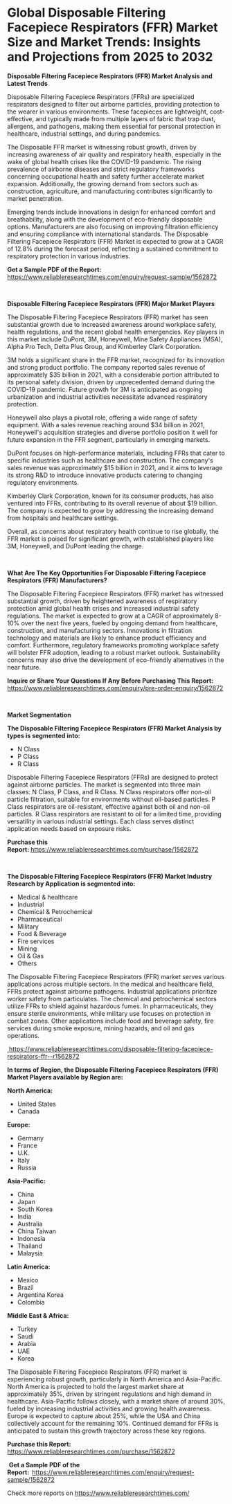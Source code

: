 <p><h1>Global Disposable Filtering Facepiece Respirators (FFR) Market Size and Market Trends: Insights and Projections from 2025 to 2032</h1></p><p><strong>Disposable Filtering Facepiece Respirators (FFR) Market Analysis and Latest Trends</strong></p>
<p><p>Disposable Filtering Facepiece Respirators (FFRs) are specialized respirators designed to filter out airborne particles, providing protection to the wearer in various environments. These facepieces are lightweight, cost-effective, and typically made from multiple layers of fabric that trap dust, allergens, and pathogens, making them essential for personal protection in healthcare, industrial settings, and during pandemics.</p><p>The Disposable FFR market is witnessing robust growth, driven by increasing awareness of air quality and respiratory health, especially in the wake of global health crises like the COVID-19 pandemic. The rising prevalence of airborne diseases and strict regulatory frameworks concerning occupational health and safety further accelerate market expansion. Additionally, the growing demand from sectors such as construction, agriculture, and manufacturing contributes significantly to market penetration.</p><p>Emerging trends include innovations in design for enhanced comfort and breathability, along with the development of eco-friendly disposable options. Manufacturers are also focusing on improving filtration efficiency and ensuring compliance with international standards. The Disposable Filtering Facepiece Respirators (FFR) Market is expected to grow at a CAGR of 12.8% during the forecast period, reflecting a sustained commitment to respiratory protection in various industries.</p></p>
<p><strong>Get a Sample PDF of the Report:&nbsp;</strong> <a href="https://www.reliableresearchtimes.com/enquiry/request-sample/1562872?utm_campaign=3262&utm_medium=2&utm_source=Github&utm_content=ia&utm_term=04032025&utm_id=disposable-filtering-facepiece-respirators-ffr">https://www.reliableresearchtimes.com/enquiry/request-sample/1562872</a></p>
<p>&nbsp;</p>
<p><strong>Disposable Filtering Facepiece Respirators (FFR) Major Market Players</strong></p>
<p><p>The Disposable Filtering Facepiece Respirators (FFR) market has seen substantial growth due to increased awareness around workplace safety, health regulations, and the recent global health emergencies. Key players in this market include DuPont, 3M, Honeywell, Mine Safety Appliances (MSA), Alpha Pro Tech, Delta Plus Group, and Kimberley Clark Corporation.</p><p>3M holds a significant share in the FFR market, recognized for its innovation and strong product portfolio. The company reported sales revenue of approximately $35 billion in 2021, with a considerable portion attributed to its personal safety division, driven by unprecedented demand during the COVID-19 pandemic. Future growth for 3M is anticipated as ongoing urbanization and industrial activities necessitate advanced respiratory protection.</p><p>Honeywell also plays a pivotal role, offering a wide range of safety equipment. With a sales revenue reaching around $34 billion in 2021, Honeywell's acquisition strategies and diverse portfolio position it well for future expansion in the FFR segment, particularly in emerging markets.</p><p>DuPont focuses on high-performance materials, including FFRs that cater to specific industries such as healthcare and construction. The company's sales revenue was approximately $15 billion in 2021, and it aims to leverage its strong R&D to introduce innovative products catering to changing regulatory environments.</p><p>Kimberley Clark Corporation, known for its consumer products, has also ventured into FFRs, contributing to its overall revenue of about $19 billion. The company is expected to grow by addressing the increasing demand from hospitals and healthcare settings.</p><p>Overall, as concerns about respiratory health continue to rise globally, the FFR market is poised for significant growth, with established players like 3M, Honeywell, and DuPont leading the charge.</p></p>
<p>&nbsp;</p>
<p><strong>What Are The Key Opportunities For Disposable Filtering Facepiece Respirators (FFR) Manufacturers?</strong></p>
<p><p>The Disposable Filtering Facepiece Respirators (FFR) market has witnessed substantial growth, driven by heightened awareness of respiratory protection amid global health crises and increased industrial safety regulations. The market is expected to grow at a CAGR of approximately 8-10% over the next five years, fueled by ongoing demand from healthcare, construction, and manufacturing sectors. Innovations in filtration technology and materials are likely to enhance product efficiency and comfort. Furthermore, regulatory frameworks promoting workplace safety will bolster FFR adoption, leading to a robust market outlook. Sustainability concerns may also drive the development of eco-friendly alternatives in the near future.</p></p>
<p><strong>Inquire or Share Your Questions If Any Before Purchasing This Report:</strong> <a href="https://www.reliableresearchtimes.com/enquiry/pre-order-enquiry/1562872?utm_campaign=3262&utm_medium=2&utm_source=Github&utm_content=ia&utm_term=04032025&utm_id=disposable-filtering-facepiece-respirators-ffr">https://www.reliableresearchtimes.com/enquiry/pre-order-enquiry/1562872</a></p>
<p>&nbsp;</p>
<p><strong>Market Segmentation</strong></p>
<p><strong>The Disposable Filtering Facepiece Respirators (FFR) Market Analysis by types is segmented into:</strong></p>
<p><ul><li>N Class</li><li>P Class</li><li>R Class</li></ul></p>
<p><p>Disposable Filtering Facepiece Respirators (FFRs) are designed to protect against airborne particles. The market is segmented into three main classes: N Class, P Class, and R Class. N Class respirators offer non-oil particle filtration, suitable for environments without oil-based particles. P Class respirators are oil-resistant, effective against both oil and non-oil particles. R Class respirators are resistant to oil for a limited time, providing versatility in various industrial settings. Each class serves distinct application needs based on exposure risks.</p></p>
<p><strong>Purchase this Report:&nbsp;</strong><a href="https://www.reliableresearchtimes.com/purchase/1562872?utm_campaign=3262&utm_medium=2&utm_source=Github&utm_content=ia&utm_term=04032025&utm_id=disposable-filtering-facepiece-respirators-ffr">https://www.reliableresearchtimes.com/purchase/1562872</a></p>
<p>&nbsp;</p>
<p><strong>The Disposable Filtering Facepiece Respirators (FFR) Market Industry Research by Application is segmented into:</strong></p>
<p><ul><li>Medical & healthcare</li><li>Industrial</li><li>Chemical & Petrochemical</li><li>Pharmaceutical</li><li>Military</li><li>Food & Beverage</li><li>Fire services</li><li>Mining</li><li>Oil & Gas</li><li>Others</li></ul></p>
<p><p>The Disposable Filtering Facepiece Respirators (FFR) market serves various applications across multiple sectors. In the medical and healthcare field, FFRs protect against airborne pathogens. Industrial applications prioritize worker safety from particulates. The chemical and petrochemical sectors utilize FFRs to shield against hazardous fumes. In pharmaceuticals, they ensure sterile environments, while military use focuses on protection in combat zones. Other applications include food and beverage safety, fire services during smoke exposure, mining hazards, and oil and gas operations.</p></p>
<p><a href="https://www.reliableresearchtimes.com/disposable-filtering-facepiece-respirators-ffr--r1562872?utm_campaign=3262&utm_medium=2&utm_source=Github&utm_content=ia&utm_term=04032025&utm_id=disposable-filtering-facepiece-respirators-ffr">&nbsp;https://www.reliableresearchtimes.com/disposable-filtering-facepiece-respirators-ffr--r1562872</a></p>
<p><strong>In terms of Region, the Disposable Filtering Facepiece Respirators (FFR) Market Players available by Region are:</strong></p>
<p>
    <p> <strong> North America: </strong>
        <ul>
            <li>United States</li>
            <li>Canada</li>
        </ul>
        </p> 
    <p> <strong> Europe: </strong>
        <ul>
            <li>Germany</li>
            <li>France</li>
            <li>U.K.</li>
            <li>Italy</li>
            <li>Russia</li>
        </ul>
        </p> 
    <p> <strong> Asia-Pacific: </strong>
        <ul>
            <li>China</li>
            <li>Japan</li>
            <li>South Korea</li>
            <li>India</li>
            <li>Australia</li>
            <li>China Taiwan</li>
            <li>Indonesia</li>
            <li>Thailand</li>
            <li>Malaysia</li>
        </ul>
        </p> 
    <p> <strong> Latin America: </strong>
        <ul>
            <li>Mexico</li>
            <li>Brazil</li>
            <li>Argentina Korea</li>
            <li>Colombia</li>
        </ul>
        </p> 
    <p> <strong> Middle East & Africa: </strong>
        <ul>
            <li>Turkey</li>
            <li>Saudi</li>
            <li>Arabia</li>
            <li>UAE</li>
            <li>Korea</li>
        </ul>
    </p>
    </p>
<p><p>The Disposable Filtering Facepiece Respirators (FFR) market is experiencing robust growth, particularly in North America and Asia-Pacific. North America is projected to hold the largest market share at approximately 35%, driven by stringent regulations and high demand in healthcare. Asia-Pacific follows closely, with a market share of around 30%, fueled by increasing industrial activities and growing health awareness. Europe is expected to capture about 25%, while the USA and China collectively account for the remaining 10%. Continued demand for FFRs is anticipated to sustain this growth trajectory across these key regions.</p></p>
<p><strong>Purchase this Report: </strong><a href="https://www.reliableresearchtimes.com/purchase/1562872?utm_campaign=3262&utm_medium=2&utm_source=Github&utm_content=ia&utm_term=04032025&utm_id=disposable-filtering-facepiece-respirators-ffr">https://www.reliableresearchtimes.com/purchase/1562872</a></p>
<p>&nbsp;<strong>Get a Sample PDF of the Report:&nbsp;&nbsp;</strong><a href="https://www.reliableresearchtimes.com/enquiry/request-sample/1562872?utm_campaign=3262&utm_medium=2&utm_source=Github&utm_content=ia&utm_term=04032025&utm_id=disposable-filtering-facepiece-respirators-ffr">https://www.reliableresearchtimes.com/enquiry/request-sample/1562872</a></p>
<p><strong></strong></p>
<p>Check more reports on <a href="https://www.reliableresearchtimes.com/?utm_campaign=3262&utm_medium=2&utm_source=Github&utm_content=ia&utm_term=04032025&utm_id=disposable-filtering-facepiece-respirators-ffr">https://www.reliableresearchtimes.com/</a></p>